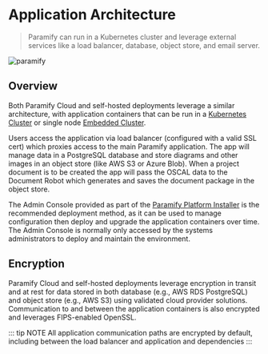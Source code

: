 # Application Architecture
> Paramify can run in a Kubernetes cluster and leverage external services like a load balancer, database, object store, and email server.

![paramify](/assets/app-architecture.png)

## Overview
Both Paramify Cloud and self-hosted deployments leverage a similar architecture, with application containers that can be run in a [Kubernetes Cluster](/deployment-options#kubernetes-cluster) or single node [Embedded Cluster](/deployment-options#embedded-cluster).

Users access the application via load balancer (configured with a valid SSL cert) which proxies access to the main Paramify application. The app will manage data in a PostgreSQL database and store diagrams and other images in an object store (like AWS S3 or Azure Blob). When a project document is to be created the app will pass the OSCAL data to the Document Robot which generates and saves the document package in the object store.

The Admin Console provided as part of the [Paramify Platform Installer](/ppi) is the recommended deployment method, as it can be used to manage configuration then deploy and upgrade the application containers over time. The Admin Console is normally only accessed by the systems administrators to deploy and maintain the environment.

## Encryption
Paramify Cloud and self-hosted deployments leverage encryption in transit and at rest for data stored in both database (e.g., AWS RDS PostgreSQL) and object store (e.g., AWS S3) using validated cloud provider solutions. Communication to and between the application containers is also encrypted and leverages FIPS-enabled OpenSSL.

::: tip NOTE
All application communication paths are encrypted by default, including between the load balancer and application and dependencies
:::

